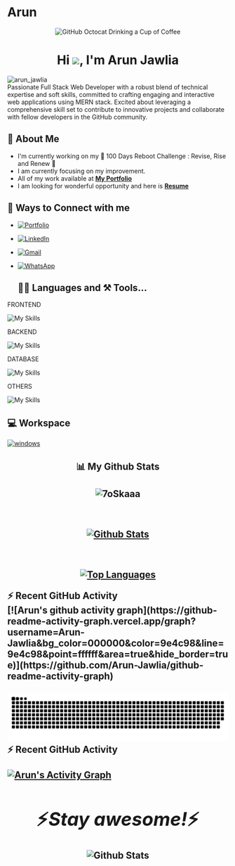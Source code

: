 # Arun
<!--[![Matrix SVG](https://raw.githubusercontent.com/rodrigograca31/rodrigograca31/master/matrix.svg)](https://www.youtube.com/watch?v=SDkAGkd4NLc) -->
<div width="80%">
 <div align=center>
        <img src="https://camo.githubusercontent.com/fccc48b6169ceac0aefe692ba3b97edd8ddcf66284362fec64c4117bbfb1c1ad/68747470733a2f2f6d656469612e67697068792e636f6d2f6d656469612f4356744e6538346868594639752f67697068792e676966" alt="GitHub Octocat Drinking a Cup of Coffee" height="300">
    </div>
    <div align=center>
   <h1 align="center">Hi <img src="https://raw.githubusercontent.com/MartinHeinz/MartinHeinz/master/wave.gif" width="30px">, I'm Arun Jawlia</h1>
    </div>
</div>

 <div align="left"> <img src="https://komarev.com/ghpvc/?username=Arun-Jawlia&label=Profile%20views&color=0e75b6&style=flat" alt="arun_jawlia" /> </div>
<div >
  <div width="60%">
 Passionate Full Stack Web Developer with a robust blend of technical expertise and soft skills, committed to crafting engaging and interactive web applications using MERN stack. Excited about leveraging a comprehensive skill set to contribute to innovative projects and collaborate with fellow developers in the GitHub community.
  </div>

## 🚀 About Me 

- I'm currently working on my 🚀 100 Days Reboot Challenge : Revise, Rise and Renew 🚀
- I am currently focusing on my improvement.
- All of my work available at **[My Portfolio](https://arun-jawlia.github.io/)**
- I am looking for wonderful opportunity and here is **[Resume](https://drive.google.com/file/d/1J5K2NUUig93fi5stQo5ZU_lOvQvb_ciZ/view?usp=sharing)**


 ## 🤝 Ways to Connect with me
- [![Portfolio](https://img.shields.io/badge/Portfolio-000000?style=for-the-badge&logo=Portfolio&logoColor=white)](https://arun-jawlia.github.io/)
 
- [![LinkedIn](https://img.shields.io/badge/LinkedIn-0077B5?style=for-the-badge&logo=linkedin&logoColor=white)](https://www.linkedin.com/in/arun-jawlia-0a262022b/)
 
- [![Gmail](https://img.shields.io/badge/Gmail-D14836?style=for-the-badge&logo=gmail&logoColor=white)](mailto:arunkumar08.mk@gmail.com)
  
- [![WhatsApp](https://img.shields.io/badge/WhatsApp-25D366?style=for-the-badge&logo=whatsapp&logoColor=white)](https://wa.me/+919718653508)

  

   <h2>🧑‍💻 Languages and ⚒️ Tools...</h2>
<P>FRONTEND</p>

![My Skills](https://skillicons.dev/icons?i=html,css,js,ts,react,redux,next)

<P>BACKEND</p>

![My Skills](https://skillicons.dev/icons?i=nodejs,express)

<P>DATABASE</p>

![My Skills](https://skillicons.dev/icons?i=mongodb)

<P>OTHERS</p>

![My Skills](https://skillicons.dev/icons?i=git,github,vercel,netlify,vscode,postman)





<h2>💻 Workspace</h2>

[![windows](https://img.shields.io/badge/Windows-0078D6?style=for-the-badge&logo=windows&logoColor=white)](https://arun-jawlia.github.io/)






<h2 align="center">📊 My Github Stats<h2>

<div>
  
<p align="center"><img src="https://github-readme-streak-stats.herokuapp.com/?user=Arun-Jawlia&theme=algolia" alt="7oSkaaa" /></p>


  <br/>
<p align='center'
 >
     <a href="https://github.com/Arun-Jawlia/github-readme-stats"><img alt="Github Stats" src="https://github-readme-stats.vercel.app/api?username=Arun-Jawlia&show_icons=true&count_private=true&theme=react&hide_border=true&bg_color=0D1117" /></a>
</p>
<br/>
<p  align="center">
   <a href="https://github.com/Arun-Jawlia/github-readme-stats"><img alt="Top Languages" src="https://github-readme-stats.vercel.app/api/top-langs/?username=Arun-Jawlia&langs_count=8&count_private=true&layout=compact&theme=react&hide_border=true&bg_color=0D1117" />
  </a>
</p>

  <summary><b>⚡ Recent GitHub Activity</b></summary>
[![Arun's github activity graph](https://github-readme-activity-graph.vercel.app/graph?username=Arun-Jawlia&bg_color=000000&color=9e4c98&line=9e4c98&point=ffffff&area=true&hide_border=true)](https://github.com/Arun-Jawlia/github-readme-activity-graph)




<div>
</br>


<div align="center">
  <a href="https://www.linkedin.com/in/arun-jawlia-0a262022b/"> 
  <img  src="https://github.com/1999AZZAR/1999AZZAR/blob/main/resources/img/grid-snake.svg" alt="snake" /></a>
</div>

<div>
 <summary><b>⚡ Recent GitHub Activity</b></summary>
  <br/>
   <a href="https://github.com/Arun-Jawlia"><img alt="Arun's Activity Graph" src="https://activity-graph.herokuapp.com/graph?username=Arun-Jawlia&custom_title=Arun-Jawlia's%20Contribution%20Graph&theme=react-dark" /></a>
  <br/>
</div>

<!--
<div>
<p align="center">
<div align=center>
  <a href="https://github.com/Arun-Jawlia/github-profile-trophy" title="Go to Source">
      <img align="center" width=100% src="https://github-profile-trophy.vercel.app/?username=Arun-Jawlia&theme=radical&margin-h=15&margin-w=5&no-bg=true" alt="TROPHY" />
    </a>
</div>
</p>
</div>

-->


<h1 align='center'>⚡️<i>Stay awesome!</i>⚡️</h1>
<p align="center">
        <img src="https://raw.githubusercontent.com/mayhemantt/mayhemantt/Update/svg/Bottom.svg" alt="Github Stats" />
</p>
  
